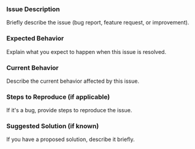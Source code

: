 ### Issue Description
Briefly describe the issue (bug report, feature request, or improvement).

### Expected Behavior
Explain what you expect to happen when this issue is resolved.

### Current Behavior
Describe the current behavior affected by this issue.

### Steps to Reproduce (if applicable)
If it's a bug, provide steps to reproduce the issue.

### Suggested Solution (if known)
If you have a proposed solution, describe it briefly.